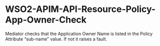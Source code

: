 # WSO2-APIM-API-Resource-Policy-App-Owner-Check
Mediator checks that the Application Owner Name is listed in the Policy Attribute “sub-name” value.  If not it raises a fault.
